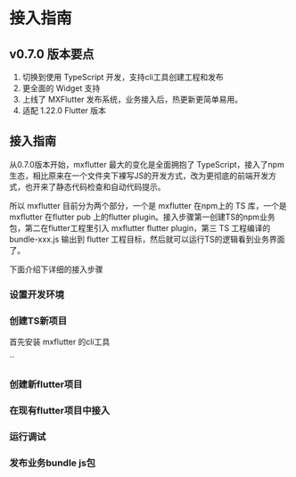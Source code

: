 # 接入指南

## v0.7.0 版本要点
1. 切换到使用 TypeScript 开发，支持cli工具创建工程和发布
2. 更全面的 Widget 支持
3. 上线了 MXFlutter 发布系统，业务接入后，热更新更简单易用。
4. 适配 1.22.0 Flutter 版本

## 接入指南


从0.7.0版本开始，mxflutter 最大的变化是全面拥抱了 TypeScript，接入了npm生态，相比原来在一个文件夹下裸写JS的开发方式，改为更彻底的前端开发方式，也开来了静态代码检查和自动代码提示。

所以 mxflutter 目前分为两个部分，一个是 mxflutter 在npm上的 TS 库，一个是 mxflutter 在flutter pub 上的flutter plugin。接入步骤第一创建TS的npm业务包，第二在flutter工程里引入 mxflutter flutter plugin，第三 TS 工程编译的bundle-xxx.js 输出到 flutter 工程目标，然后就可以运行TS的逻辑看到业务界面了。

下面介绍下详细的接入步骤

### 设置开发环境

### 创建TS新项目

首先安装 mxflutter 的cli工具

``


### 创建新flutter项目

### 在现有flutter项目中接入

### 运行调试

### 发布业务bundle js包







